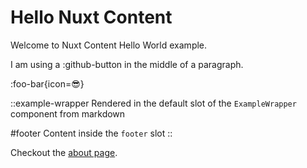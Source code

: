 # Hello Nuxt Content

Welcome to Nuxt Content Hello World example.

I am using a :github-button in the middle of a paragraph.

:foo-bar{icon=😎}

::example-wrapper
Rendered in the default slot of the `ExampleWrapper` component from markdown

#footer
Content inside the `footer` slot
::

Checkout the [about page](/about).
